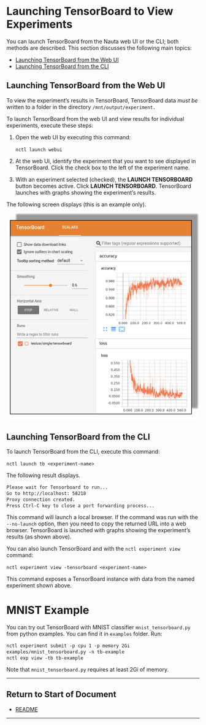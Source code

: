 # Launching TensorBoard to View Experiments

You can launch TensorBoard from the Nauta web UI or the CLI; both methods are described. This section discusses the following main topics:

 - [Launching TensorBoard from the Web UI](#launching-tensorboard-from-the-web-ui)
 - [Launching TensorBoard from the CLI](#launching-tensorboard-from-the-cli)  

## Launching TensorBoard from the Web UI

To view the experiment’s results in TensorBoard, TensorBoard data _must be_ written to a 
folder in the directory `/mnt/output/experiment.`

To launch TensorBoard from the web UI and view results for individual experiments, execute these steps:

1. Open the web UI by executing this command:

   `nctl launch webui`

2. At the web UI, identify the experiment that you want to see displayed in TensorBoard. Click the check box to the 
left of the experiment name.

3. With an experiment selected (checked), the **LAUNCH TENSORBOARD** button becomes active. Click **LAUNCH TENSORBOARD**. 
TensorBoard launches with graphs showing the experiment’s results. 

The following screen displays (this is an example only).

![](images/tensorboard.png)

## Launching TensorBoard from the CLI

To launch TensorBoard from the CLI, execute this command:

`nctl launch tb <experiment-name>`

The following result displays.

```
Please wait for Tensorboard to run... 
Go to http://localhost: 58218
Proxy connection created.
Press Ctrl-C key to close a port forwarding process...
```

This command will launch a local browser. If the command was run with the `--no-launch` option, then you need to copy the returned URL into a web browser. TensorBoard is launched with graphs showing the experiment’s results (as shown above).

You can also launch TensorBoard and with the `nctl experiment view` command:

`nctl experiment view -tensorboard <experiment-name>`

This command exposes a TensorBoard instance with data from the named experiment shown above.

# MNIST Example

You can try out TensorBoard with MNIST classifier `mnist_tensorboard.py` from python examples. You can find it in `examples` folder. Run:
```
nctl experiment submit -p cpu 1 -p memory 2Gi examples/mnist_tensorboard.py -n tb-example
nctl exp view -tb tb-example
```
Note that `mnist_tensorboard.py` requires at least 2Gi of memory.

----------------------

## Return to Start of Document

* [README](../README.md)
----------------------
